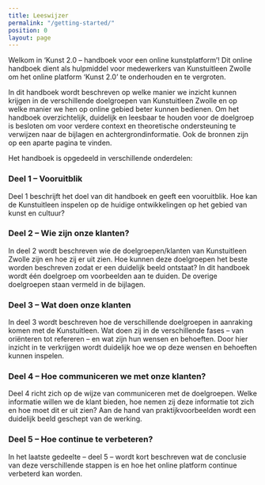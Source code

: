 ```yaml
---
title: Leeswijzer
permalink: "/getting-started/"
position: 0
layout: page
---
```


Welkom in ‘Kunst 2.0 – handboek voor een online kunstplatform’! Dit online handboek dient als hulpmiddel voor medewerkers van Kunstuitleen Zwolle om het online platform ‘Kunst 2.0’ te onderhouden en te vergroten. 

In dit handboek wordt beschreven op welke manier we inzicht kunnen krijgen in de verschillende doelgroepen van Kunstuitleen Zwolle en op welke manier we hen op online gebied beter kunnen bedienen. Om het handboek overzichtelijk, duidelijk en leesbaar te houden voor de doelgroep is besloten om voor verdere context en theoretische ondersteuning te verwijzen naar de bijlagen en achtergrondinformatie. Ook de bronnen zijn op een aparte pagina te vinden. 

Het handboek is opgedeeld in verschillende onderdelen: 

### Deel 1 – Vooruitblik
Deel 1 beschrijft het doel van dit handboek en geeft een vooruitblik. Hoe kan de Kunstuitleen inspelen op de huidige ontwikkelingen op het gebied van kunst en cultuur?

### Deel 2 – Wie zijn onze klanten? 
In deel 2 wordt beschreven wie de doelgroepen/klanten van Kunstuitleen Zwolle zijn en hoe zij er uit zien. Hoe kunnen deze doelgroepen het beste worden beschreven zodat er een duidelijk beeld ontstaat? In dit handboek wordt één doelgroep om voorbeelden aan te duiden. De overige doelgroepen staan vermeld in de bijlagen. 

### Deel 3 – Wat doen onze klanten
In deel 3 wordt beschreven hoe de verschillende doelgroepen in aanraking komen met de Kunstuitleen. Wat doen zij in de verschillende fases – van oriënteren tot refereren – en wat zijn hun wensen en behoeften. Door hier inzicht in te verkrijgen wordt duidelijk hoe we op deze wensen en behoeften kunnen inspelen.

### Deel 4 – Hoe communiceren we met onze klanten?
Deel 4 richt zich op de wijze van communiceren met de doelgroepen. Welke informatie willen we de klant bieden, hoe nemen zij deze informatie tot zich en hoe moet dit er uit zien? Aan de hand van praktijkvoorbeelden wordt een duidelijk beeld geschept van de werking.

### Deel 5 – Hoe continue te verbeteren?
In het laatste gedeelte – deel 5 – wordt kort beschreven wat de conclusie van deze verschillende stappen is en hoe het online platform continue verbeterd kan worden. 